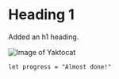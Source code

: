 # Heading 1

Added an h1 heading.

![Image of Yaktocat](https://octodex.github.com/images/yaktocat.png)

```
let progress = "Almost done!"
```
